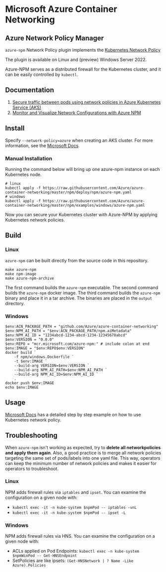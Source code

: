# Microsoft Azure Container Networking

## Azure Network Policy Manager

`azure-npm` Network Policy plugin implements the [Kubernetes Network Policy](https://kubernetes.io/docs/concepts/services-networking/network-policies/)

The plugin is available on Linux and (preview) Windows Server 2022.

Azure-NPM serves as a distributed firewall for the Kubernetes cluster, and it can be easily controlled by `kubectl`.

## Documentation
1. [Secure traffic between pods using network policies in Azure Kubernetes Service (AKS)](https://learn.microsoft.com/en-us/azure/aks/use-network-policies)
2. [Monitor and Visualize Network Configurations with Azure NPM](https://learn.microsoft.com/en-us/azure/virtual-network/kubernetes-network-policies#monitor-and-visualize-network-configurations-with-azure-npm)

## Install
Specify `--network-policy=azure` when creating an AKS cluster. For more information, see the [Microsoft Docs](https://learn.microsoft.com/en-us/azure/aks/use-network-policies#create-an-aks-cluster-and-enable-network-policy).

### Manual Installation
Running the command below will bring up one azure-npm instance on each Kubernetes node.
```
# linux
kubectl apply -f https://raw.githubusercontent.com/Azure/azure-container-networking/master/npm/deploy/npm/azure-npm.yaml
# windows
kubectl apply -f https://raw.githubusercontent.com/Azure/azure-container-networking/master/npm/examples/windows/azure-npm.yaml
```
Now you can secure your Kubernetes cluster with Azure-NPM by applying Kubernetes network policies.

## Build
### Linux
`azure-npm` can be built directly from the source code in this repository.
```
make azure-npm
make npm-image
make azure-npm-archive
```
The first command builds the `azure-npm` executable. 
The second command builds the `azure-npm` docker image.
The third command builds the `azure-npm` binary and place it in a tar archive. 
The binaries are placed in the `output` directory.

### Windows
```
$env:ACN_PACKAGE_PATH = "github.com/Azure/azure-container-networking"
$env:NPM_AI_PATH = "$env:ACN_PACKAGE_PATH/npm.aiMetadata"
$env:NPM_AI_ID = "1234abcd-1234-abcd-1234-12345678abcd"
$env:VERSION = "0.0.0"
$env:REPO = "mcr.microsoft.com/azure-npm:" # include colon at end
$env:IMAGE = "$env:REPO$env:VERSION"
docker build `
	-f npm/windows.Dockerfile `
	-t $env:IMAGE `
	--build-arg VERSION=$env:VERSION `
	--build-arg NPM_AI_PATH=$env:NPM_AI_PATH `
	--build-arg NPM_AI_ID=$env:NPM_AI_ID `
	.
docker push $env:IMAGE
echo $env:IMAGE
```

## Usage
[Microsoft Docs](https://learn.microsoft.com/en-us/azure/aks/use-network-policies#verify-network-policy-setup) has a detailed step by step example on how to use Kubernetes network policy.

## Troubleshooting
When `azure-npm` isn't working as expected, try to **delete all networkpolicies and apply them again**.
Also, a good practice is to merge all network policies targeting the same set of pods/labels into one yaml file.
This way, operators can keep the minimum number of network policies and makes it easier for operators to troubleshoot.

### Linux
NPM adds firewall rules via `iptables` and `ipset`. You can examine the configuration on a given node with:
- `kubectl exec -it -n kube-system $npmPod -- iptables -vnL`
- `kubectl exec -it -n kube-system $npmPod -- ipset -L`

### Windows
NPM adds firewall rules via HNS. You can examine the configuration on a given node with:
- ACLs applied on Pod Endpoints: `kubectl exec -n kube-system $npmWinPod -- Get-HNSEndpoint`
- SetPolicies are like ipsets: `(Get-HNSNetwork | ? Name -Like Azure).Policies`
